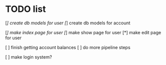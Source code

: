 # TODO list

[*] create db models for user
[*] create db models for account

[*] make index page for user
[*] make show page for user
[*] make edit page for user

[ ] finish getting account balances
[ ] do more pipeline steps

[ ] make login system?



